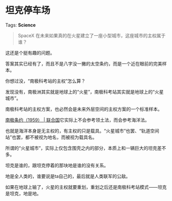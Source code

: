 # 坦克停车场

Tags: **Science**

> SpaceX 在未来如果真的在火星建立了一座小型城市，这座城市的主权属于谁？



这还是个挺有趣的问题。

答案其实已经有了，而且不是八字没一撇的太空条约，而是一个近在眼前的完美样本。

你想过没，“南极科考站的主权”怎么算？

发现没有，南极洲其实就是地球上的“火星”，南极科考站其实就是地球上的“火星城市”。

南极科考站的主权方案，也必然会是未来外层空间的主权方案的一个标准样本。

[南极条约（1959） | 联合国](https://link.zhihu.com/?target=https%3A//www.un.org/zh/documents/treaty/UNODA-1959)它实际上不会参考领土法，而会参考海洋法。

也就是海洋本身是无主权的，有主权的只是载具。“火星城市”也罢、“轨道空间站”也罢，都不被视为地名，而被视为载具名。

所谓的“火星城市”，实际上仅包含围壳之内的部分，本质上和一辆巨大的坦克差不多。

坦克是谁的，跟坦克停着的那块地是谁的没有关系。

地是全人类的，谁要说是ta自己的，最后就是人类联军的公敌。

如果在地球上输了，火星的主权就要重划，重划之后还是南极科考站模式——坦克是坦克，地是地。



